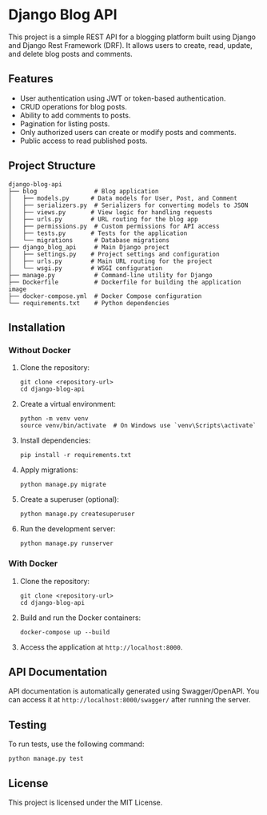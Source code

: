 # Django Blog API

This project is a simple REST API for a blogging platform built using Django and Django Rest Framework (DRF). It allows users to create, read, update, and delete blog posts and comments.

## Features

- User authentication using JWT or token-based authentication.
- CRUD operations for blog posts.
- Ability to add comments to posts.
- Pagination for listing posts.
- Only authorized users can create or modify posts and comments.
- Public access to read published posts.

## Project Structure

```
django-blog-api
├── blog                # Blog application
│   ├── models.py      # Data models for User, Post, and Comment
│   ├── serializers.py  # Serializers for converting models to JSON
│   ├── views.py       # View logic for handling requests
│   ├── urls.py        # URL routing for the blog app
│   ├── permissions.py  # Custom permissions for API access
│   ├── tests.py       # Tests for the application
│   └── migrations      # Database migrations
├── django_blog_api     # Main Django project
│   ├── settings.py    # Project settings and configuration
│   ├── urls.py        # Main URL routing for the project
│   └── wsgi.py        # WSGI configuration
├── manage.py           # Command-line utility for Django
├── Dockerfile          # Dockerfile for building the application image
├── docker-compose.yml  # Docker Compose configuration
└── requirements.txt    # Python dependencies
```

## Installation

### Without Docker

1. Clone the repository:
   ```
   git clone <repository-url>
   cd django-blog-api
   ```

2. Create a virtual environment:
   ```
   python -m venv venv
   source venv/bin/activate  # On Windows use `venv\Scripts\activate`
   ```

3. Install dependencies:
   ```
   pip install -r requirements.txt
   ```

4. Apply migrations:
   ```
   python manage.py migrate
   ```

5. Create a superuser (optional):
   ```
   python manage.py createsuperuser
   ```

6. Run the development server:
   ```
   python manage.py runserver
   ```

### With Docker

1. Clone the repository:
   ```
   git clone <repository-url>
   cd django-blog-api
   ```

2. Build and run the Docker containers:
   ```
   docker-compose up --build
   ```

3. Access the application at `http://localhost:8000`.

## API Documentation

API documentation is automatically generated using Swagger/OpenAPI. You can access it at `http://localhost:8000/swagger/` after running the server.

## Testing

To run tests, use the following command:
```
python manage.py test
```

## License

This project is licensed under the MIT License.